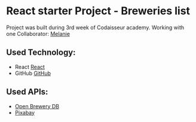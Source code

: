# React starter Project - Breweries list

Project was built during 3rd week of Codaisseur academy.
Working with one Collaborator: [Melanie](https://github.com/Mellieejj)

## Used Technology:

- React [React](https://reactjs.org/)
- GitHub [GitHub](https://github.com/)

## Used APIs:

- [Open Brewery DB](https://www.openbrewerydb.org/)
- [Pixabay](https://pixabay.com/api/docs/)
